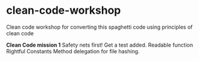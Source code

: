 # clean-code-workshop
Clean code workshop for converting this spaghetti code using principles of clean code

**Clean Code mission 1**
Safety nets first! Get a test added.
Readable function
Rightful Constants
Method delegation for file hashing.

